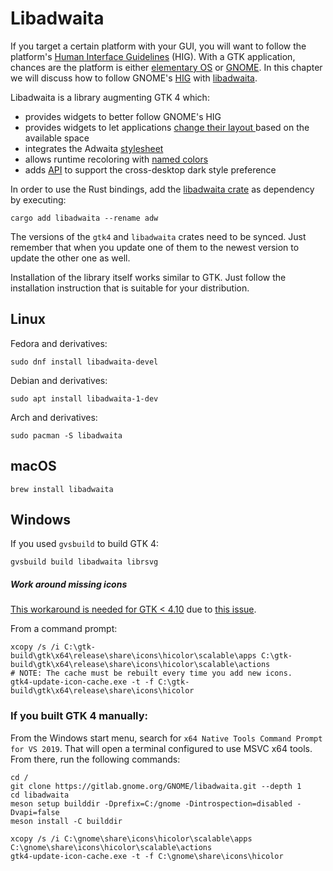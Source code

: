 # Libadwaita

If you target a certain platform with your GUI, you will want to follow the platform's [Human Interface Guidelines](https://en.wikipedia.org/wiki/Human_interface_guidelines) (HIG).
With a GTK application, chances are the platform is either [elementary OS](https://elementary.io) or [GNOME](https://www.gnome.org/).
In this chapter we will discuss how to follow GNOME's [HIG](https://developer.gnome.org/hig/) with [libadwaita](https://gnome.pages.gitlab.gnome.org/libadwaita/doc/1-latest/). 

Libadwaita is a library augmenting GTK 4 which:
- provides widgets to better follow GNOME's HIG
- provides widgets to let applications [change their layout ](https://gnome.pages.gitlab.gnome.org/libadwaita/doc/main/adaptive-layouts.html) based on the available space
- integrates the Adwaita [stylesheet](https://gnome.pages.gitlab.gnome.org/libadwaita/doc/main/styles-and-appearance.html)
- allows runtime recoloring with [named colors](https://gnome.pages.gitlab.gnome.org/libadwaita/doc/main/named-colors.html)
- adds [API](https://world.pages.gitlab.gnome.org/Rust/libadwaita-rs/stable/latest/docs/libadwaita/struct.StyleManager.html) to support the cross-desktop dark style preference

In order to use the Rust bindings, add the [libadwaita crate](https://crates.io/crates/libadwaita) as dependency by executing:

```
cargo add libadwaita --rename adw
```

The versions of the `gtk4` and `libadwaita` crates need to be synced.
Just remember that when you update one of them to the newest version to update the other one as well. 

Installation of the library itself works similar to GTK.
Just follow the installation instruction that is suitable for your distribution.

## Linux

Fedora and derivatives:

```
sudo dnf install libadwaita-devel
```

Debian and derivatives:

```
sudo apt install libadwaita-1-dev
```

Arch and derivatives:

```
sudo pacman -S libadwaita
```

## macOS

```
brew install libadwaita
```

## Windows

If you used `gvsbuild` to build GTK 4:

```
gvsbuild build libadwaita librsvg
```

##### Work around missing icons

[This workaround is needed for GTK < 4.10](https://gitlab.gnome.org/GNOME/gtk/-/blob/34b9ec5be2f3a38e1e72c4d96f130a2b14734121/NEWS#L60)
due to [this issue](https://gitlab.gnome.org/GNOME/gtk/-/issues/5303).

From a command prompt:

```
xcopy /s /i C:\gtk-build\gtk\x64\release\share\icons\hicolor\scalable\apps C:\gtk-build\gtk\x64\release\share\icons\hicolor\scalable\actions
# NOTE: The cache must be rebuilt every time you add new icons. 
gtk4-update-icon-cache.exe -t -f C:\gtk-build\gtk\x64\release\share\icons\hicolor
```

### If you built GTK 4 manually:

From the Windows start menu, search for `x64 Native Tools Command Prompt for VS 2019`.
That will open a terminal configured to use MSVC x64 tools.
From there, run the following commands:

```
cd /
git clone https://gitlab.gnome.org/GNOME/libadwaita.git --depth 1
cd libadwaita
meson setup builddir -Dprefix=C:/gnome -Dintrospection=disabled -Dvapi=false
meson install -C builddir

xcopy /s /i C:\gnome\share\icons\hicolor\scalable\apps C:\gnome\share\icons\hicolor\scalable\actions
gtk4-update-icon-cache.exe -t -f C:\gnome\share\icons\hicolor
```

